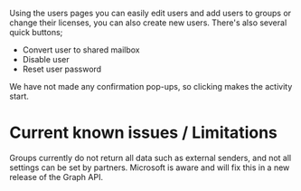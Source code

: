 Using the users pages you can easily edit users and add users to groups or change their licenses, you can also create new users. There's also several quick buttons;

- Convert user to shared mailbox
- Disable user
- Reset user password

We have not made any confirmation pop-ups, so clicking makes the activity start.
# Current known issues / Limitations

Groups currently do not return all data such as external senders, and not all settings can be set by partners. Microsoft is aware and will fix this in a new release of the Graph API.
